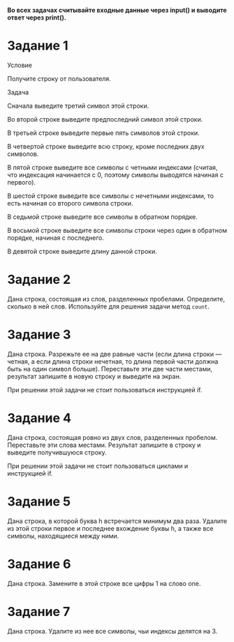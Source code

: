 **Во всех задачах считывайте входные данные через input() и выводите ответ через print().**

# Задание 1
Условие

Получите строку от пользователя.

Задача

Сначала выведите третий символ этой строки.

Во второй строке выведите предпоследний символ этой строки.

В третьей строке выведите первые пять символов этой строки.

В четвертой строке выведите всю строку, кроме последних двух символов.

В пятой строке выведите все символы с четными индексами (считая, что индексация начинается с 0, поэтому символы выводятся начиная с первого).

В шестой строке выведите все символы с нечетными индексами, то есть начиная со второго символа строки.

В седьмой строке выведите все символы в обратном порядке.

В восьмой строке выведите все символы строки через один в обратном порядке, начиная с последнего.

В девятой строке выведите длину данной строки.


# Задание 2

Дана строка, состоящая из слов, разделенных пробелами. Определите, сколько в ней слов. Используйте для решения задачи 
метод `count`.

# Задание 3

Дана строка. Разрежьте ее на две равные части (если длина строки — четная, а если длина строки нечетная, то длина 
первой части должна быть на один символ больше). Переставьте эти две части местами, результат запишите в новую строку 
и выведите на экран.

При решении этой задачи не стоит пользоваться инструкцией if.

# Задание 4

Дана строка, состоящая ровно из двух слов, разделенных пробелом. Переставьте эти слова местами. Результат запишите в 
строку и выведите получившуюся строку.

При решении этой задачи не стоит пользоваться циклами и инструкцией if.

# Задание 5

Дана строка, в которой буква h встречается минимум два раза. Удалите из этой строки первое и последнее вхождение 
буквы h, а также все символы, находящиеся между ними.

# Задание 6

Дана строка. Замените в этой строке все цифры 1 на слово one.

# Задание 7

Дана строка. Удалите из нее все символы, чьи индексы делятся на 3.
